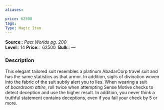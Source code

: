 ```yaml
---
aliases: 

price: 62500 
tags: 
Type: Magic Item
---
```

**Source**:: _Pact Worlds pg. 200_  
**Level**:: 14
**Price**::  62500 
**Bulk**:: —

### Description

This elegant tailored suit resembles a platinum AbadarCorp travel suit and has the same statistics as that armor. In addition, sigils of divination woven into the fabric of the suit subtly alert you to lies. When wearing a suit of _boardroom attire_, roll twice when attempting Sense Motive checks to detect deception and use the higher result. In addition, you never think a truthful statement contains deceptions, even if you fail your check by 5 or more.
